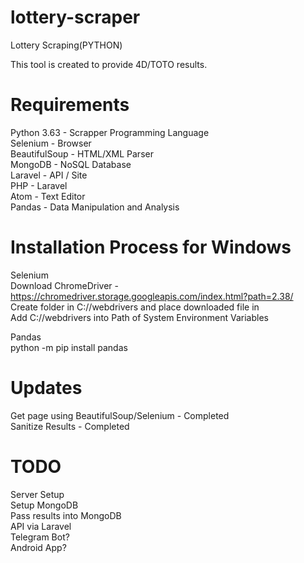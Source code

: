 # lottery-scraper
Lottery Scraping(PYTHON)  

This tool is created to provide 4D/TOTO results.  

# Requirements
Python 3.63 - Scrapper Programming Language  
Selenium - Browser  
BeautifulSoup - HTML/XML Parser  
MongoDB - NoSQL Database  
Laravel - API / Site  
PHP - Laravel  
Atom - Text Editor  
Pandas - Data Manipulation and Analysis  

# Installation Process for Windows
Selenium   
Download ChromeDriver - https://chromedriver.storage.googleapis.com/index.html?path=2.38/  
Create folder in C://webdrivers and place downloaded file in  
Add C://webdrivers into Path of System Environment Variables  

Pandas  
python -m pip install pandas  

# Updates
Get page using BeautifulSoup/Selenium - Completed  
Sanitize Results - Completed  

# TODO
Server Setup  
Setup MongoDB   
Pass results into MongoDB  
API via Laravel  
Telegram Bot?  
Android App?  
